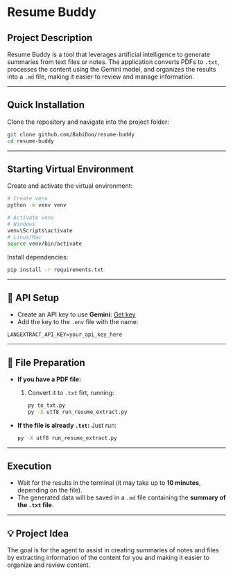 # Resume Buddy

## Project Description

Resume Buddy is a tool that leverages artificial intelligence to generate summaries from text files or notes. The application converts PDFs to `.txt`, processes the content using the Gemini model, and organizes the results into a `.md` file, making it easier to review and manage information.

---

## Quick Installation

Clone the repository and navigate into the project folder:

```bash
git clone github.com/BabiDoo/resume-buddy
cd resume-buddy
```

---

## Starting Virtual Environment

Create and activate the virtual environment:

```bash
# Create venv
python -m venv venv

# Activate venv
# Windows
venv\Scripts\activate
# Linux/Mac
source venv/bin/activate
```

Install dependencies:

```bash
pip install -r requirements.txt
```

---

## 🔑 API Setup

* Create an API key to use **Gemini**: [Get key](https://aistudio.google.com/app/apikey)
* Add the key to the `.env` file with the name:

```env
LANGEXTRACT_API_KEY=your_api_key_here
```

---

## 📂 File Preparation

* **If you have a PDF file:**

  1. Convert it to `.txt` firt, running:

     ```bash
     py to_txt.py
     py -X utf8 run_resume_extract.py
     ```

* **If the file is already `.txt`:**
  Just run:

  ```bash
  py -X utf8 run_resume_extract.py
  ```

---

## Execution

* Wait for the results in the terminal (it may take up to **10 minutes**, depending on the file).
* The generated data will be saved in a `.md` file containing the **summary of the `.txt` file**.

---

## 💡 Project Idea

The goal is for the agent to assist in creating summaries of notes and files by extracting information of the content for you and making it easier to organize and review content.
